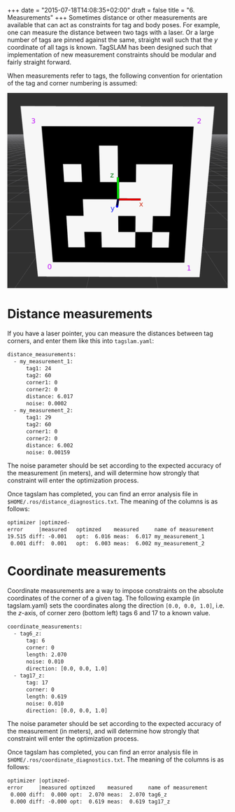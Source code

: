 +++
date = "2015-07-18T14:08:35+02:00"
draft = false
title = "6. Measurements"
+++
Sometimes distance or other measurements are available that can act as
constraints for tag and body poses. For example, one can measure the
distance between two tags with a laser. Or a large number of tags are
pinned against the same, straight wall such that the $y$ coordinate of
all tags is known.
TagSLAM has been designed such that implementation of new measurement
constraints should be modular and fairly straight forward.

When measurements refer to tags, the following convention for
orientation of the tag and corner numbering is assumed:

![tag corners](../media/tag_corners.png)


# Distance measurements

If you have a laser pointer, you can measure the distances between tag
corners, and enter them like this into ``tagslam.yaml``:

    distance_measurements:
      - my_measurement_1:
          tag1: 24
          tag2: 60
          corner1: 0
          corner2: 0
          distance: 6.017
          noise: 0.0002
      - my_measurement_2:
          tag1: 29
          tag2: 60
          corner1: 0
          corner2: 0
          distance: 6.002
          noise: 0.00159

The noise parameter should be set according to the expected accuracy
of the measurement (in meters), and will determine how strongly that
constraint will enter the optimization process.

Once tagslam has completed, you can find an error analysis file in 
``$HOME/.ros/distance_diagnostics.txt``. The meaning of the columns
is as follows:

    optimizer |optimzed-
	error     |measured   optimzed    measured     name of measurement
    19.515 diff: -0.001   opt:  6.016 meas:  6.017 my_measurement_1
     0.001 diff:  0.001   opt:  6.003 meas:  6.002 my_measurement_2

# Coordinate measurements

Coordinate measurements are a way to impose constraints on the
absolute coordinates of the corner of a given tag. The following
example (in tagslam.yaml) sets the coordinates along the direction
``[0.0, 0.0, 1.0]``, 
i.e. the $z$-axis, of corner zero (bottom left) tags 6 and 17 to a
known value.

    coordinate_measurements:
      - tag6_z:
          tag: 6
          corner: 0
          length: 2.070
          noise: 0.010
          direction: [0.0, 0.0, 1.0]
      - tag17_z:
          tag: 17
          corner: 0
          length: 0.619
          noise: 0.010
          direction: [0.0, 0.0, 1.0]

The noise parameter should be set according to the expected accuracy
of the measurement (in meters), and will determine how strongly that
constraint will enter the optimization process.

Once tagslam has completed, you can find an error analysis file in 
``$HOME/.ros/coordinate_diagnostics.txt``. The meaning of the columns
is as follows:

    optimizer |optimzed-
	error     |measured optimzed    measured     name of measurement
     0.000 diff:  0.000 opt:  2.070 meas:  2.070 tag6_z
     0.000 diff: -0.000 opt:  0.619 meas:  0.619 tag17_z
